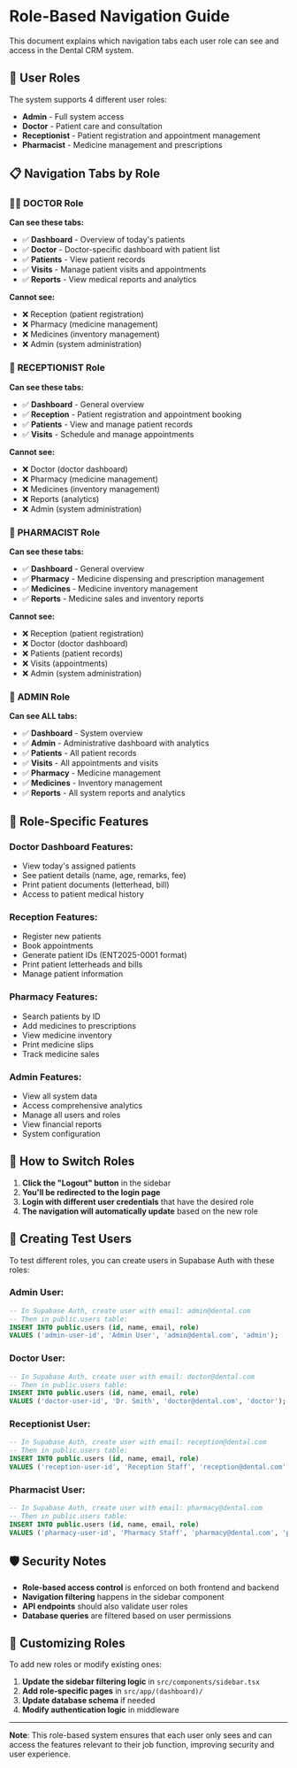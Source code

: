 # Role-Based Navigation Guide

This document explains which navigation tabs each user role can see and access in the Dental CRM system.

## 🔐 User Roles

The system supports 4 different user roles:
- **Admin** - Full system access
- **Doctor** - Patient care and consultation
- **Receptionist** - Patient registration and appointment management
- **Pharmacist** - Medicine management and prescriptions

## 📋 Navigation Tabs by Role

### 👨‍⚕️ **DOCTOR Role**
**Can see these tabs:**
- ✅ **Dashboard** - Overview of today's patients
- ✅ **Doctor** - Doctor-specific dashboard with patient list
- ✅ **Patients** - View patient records
- ✅ **Visits** - Manage patient visits and appointments
- ✅ **Reports** - View medical reports and analytics

**Cannot see:**
- ❌ Reception (patient registration)
- ❌ Pharmacy (medicine management)
- ❌ Medicines (inventory management)
- ❌ Admin (system administration)

### 🏥 **RECEPTIONIST Role**
**Can see these tabs:**
- ✅ **Dashboard** - General overview
- ✅ **Reception** - Patient registration and appointment booking
- ✅ **Patients** - View and manage patient records
- ✅ **Visits** - Schedule and manage appointments

**Cannot see:**
- ❌ Doctor (doctor dashboard)
- ❌ Pharmacy (medicine management)
- ❌ Medicines (inventory management)
- ❌ Reports (analytics)
- ❌ Admin (system administration)

### 💊 **PHARMACIST Role**
**Can see these tabs:**
- ✅ **Dashboard** - General overview
- ✅ **Pharmacy** - Medicine dispensing and prescription management
- ✅ **Medicines** - Medicine inventory management
- ✅ **Reports** - Medicine sales and inventory reports

**Cannot see:**
- ❌ Reception (patient registration)
- ❌ Doctor (doctor dashboard)
- ❌ Patients (patient records)
- ❌ Visits (appointments)
- ❌ Admin (system administration)

### 👑 **ADMIN Role**
**Can see ALL tabs:**
- ✅ **Dashboard** - System overview
- ✅ **Admin** - Administrative dashboard with analytics
- ✅ **Patients** - All patient records
- ✅ **Visits** - All appointments and visits
- ✅ **Pharmacy** - Medicine management
- ✅ **Medicines** - Inventory management
- ✅ **Reports** - All system reports and analytics

## 🎯 Role-Specific Features

### Doctor Dashboard Features:
- View today's assigned patients
- See patient details (name, age, remarks, fee)
- Print patient documents (letterhead, bill)
- Access to patient medical history

### Reception Features:
- Register new patients
- Book appointments
- Generate patient IDs (ENT2025-0001 format)
- Print patient letterheads and bills
- Manage patient information

### Pharmacy Features:
- Search patients by ID
- Add medicines to prescriptions
- View medicine inventory
- Print medicine slips
- Track medicine sales

### Admin Features:
- View all system data
- Access comprehensive analytics
- Manage all users and roles
- View financial reports
- System configuration

## 🔄 How to Switch Roles

1. **Click the "Logout" button** in the sidebar
2. **You'll be redirected to the login page**
3. **Login with different user credentials** that have the desired role
4. **The navigation will automatically update** based on the new role

## 📝 Creating Test Users

To test different roles, you can create users in Supabase Auth with these roles:

### Admin User:
```sql
-- In Supabase Auth, create user with email: admin@dental.com
-- Then in public.users table:
INSERT INTO public.users (id, name, email, role) 
VALUES ('admin-user-id', 'Admin User', 'admin@dental.com', 'admin');
```

### Doctor User:
```sql
-- In Supabase Auth, create user with email: doctor@dental.com
-- Then in public.users table:
INSERT INTO public.users (id, name, email, role) 
VALUES ('doctor-user-id', 'Dr. Smith', 'doctor@dental.com', 'doctor');
```

### Receptionist User:
```sql
-- In Supabase Auth, create user with email: reception@dental.com
-- Then in public.users table:
INSERT INTO public.users (id, name, email, role) 
VALUES ('reception-user-id', 'Reception Staff', 'reception@dental.com', 'receptionist');
```

### Pharmacist User:
```sql
-- In Supabase Auth, create user with email: pharmacy@dental.com
-- Then in public.users table:
INSERT INTO public.users (id, name, email, role) 
VALUES ('pharmacy-user-id', 'Pharmacy Staff', 'pharmacy@dental.com', 'pharmacist');
```

## 🛡️ Security Notes

- **Role-based access control** is enforced on both frontend and backend
- **Navigation filtering** happens in the sidebar component
- **API endpoints** should also validate user roles
- **Database queries** are filtered based on user permissions

## 🔧 Customizing Roles

To add new roles or modify existing ones:

1. **Update the sidebar filtering logic** in `src/components/sidebar.tsx`
2. **Add role-specific pages** in `src/app/(dashboard)/`
3. **Update database schema** if needed
4. **Modify authentication logic** in middleware

---

**Note**: This role-based system ensures that each user only sees and can access the features relevant to their job function, improving security and user experience.
